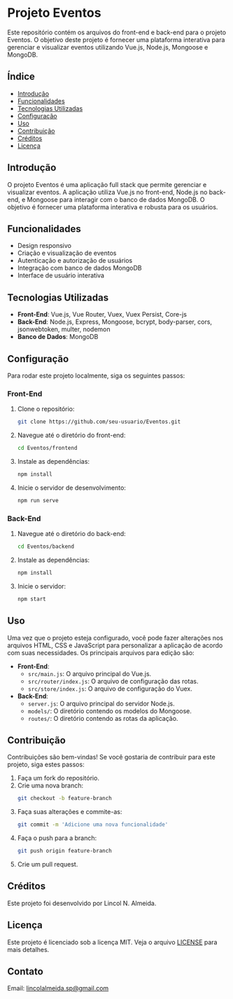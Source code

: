 # Projeto Eventos

Este repositório contém os arquivos do front-end e back-end para o projeto Eventos. O objetivo deste projeto é fornecer uma plataforma interativa para gerenciar e visualizar eventos utilizando Vue.js, Node.js, Mongoose e MongoDB.

## Índice

- [Introdução](#introdução)
- [Funcionalidades](#funcionalidades)
- [Tecnologias Utilizadas](#tecnologias-utilizadas)
- [Configuração](#configuração)
- [Uso](#uso)
- [Contribuição](#contribuição)
- [Créditos](#créditos)
- [Licença](#licença)

## Introdução

O projeto Eventos é uma aplicação full stack que permite gerenciar e visualizar eventos. A aplicação utiliza Vue.js no front-end, Node.js no back-end, e Mongoose para interagir com o banco de dados MongoDB. O objetivo é fornecer uma plataforma interativa e robusta para os usuários.

## Funcionalidades

- Design responsivo
- Criação e visualização de eventos
- Autenticação e autorização de usuários
- Integração com banco de dados MongoDB
- Interface de usuário interativa

## Tecnologias Utilizadas

- **Front-End**: Vue.js, Vue Router, Vuex, Vuex Persist, Core-js
- **Back-End**: Node.js, Express, Mongoose, bcrypt, body-parser, cors, jsonwebtoken, multer, nodemon
- **Banco de Dados**: MongoDB

## Configuração

Para rodar este projeto localmente, siga os seguintes passos:

### Front-End

1. Clone o repositório:
    ```bash
    git clone https://github.com/seu-usuario/Eventos.git
    ```
2. Navegue até o diretório do front-end:
    ```bash
    cd Eventos/frontend
    ```
3. Instale as dependências:
    ```bash
    npm install
    ```
4. Inicie o servidor de desenvolvimento:
    ```bash
    npm run serve
    ```

### Back-End

1. Navegue até o diretório do back-end:
    ```bash
    cd Eventos/backend
    ```
2. Instale as dependências:
    ```bash
    npm install
    ```
3. Inicie o servidor:
    ```bash
    npm start
    ```

## Uso

Uma vez que o projeto esteja configurado, você pode fazer alterações nos arquivos HTML, CSS e JavaScript para personalizar a aplicação de acordo com suas necessidades. Os principais arquivos para edição são:

- **Front-End**:
  - `src/main.js`: O arquivo principal do Vue.js.
  - `src/router/index.js`: O arquivo de configuração das rotas.
  - `src/store/index.js`: O arquivo de configuração do Vuex.
- **Back-End**:
  - `server.js`: O arquivo principal do servidor Node.js.
  - `models/`: O diretório contendo os modelos do Mongoose.
  - `routes/`: O diretório contendo as rotas da aplicação.

## Contribuição

Contribuições são bem-vindas! Se você gostaria de contribuir para este projeto, siga estes passos:

1. Faça um fork do repositório.
2. Crie uma nova branch:
    ```bash
    git checkout -b feature-branch
    ```
3. Faça suas alterações e commite-as:
    ```bash
    git commit -m 'Adicione uma nova funcionalidade'
    ```
4. Faça o push para a branch:
    ```bash
    git push origin feature-branch
    ```
5. Crie um pull request.

## Créditos

Este projeto foi desenvolvido por Lincol N. Almeida.

## Licença

Este projeto é licenciado sob a licença MIT. Veja o arquivo [LICENSE](LICENSE) para mais detalhes.

## Contato

Email: [lincolalmeida.sp@gmail.com](mailto:lincolalmeida.sp@gmail.com)
